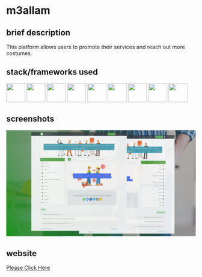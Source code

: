 # m3allam

## **brief description**

This platform allows users to promote their services and reach out more costumes.

## **stack/frameworks used**

<img src="https://github.com/get-icon/geticon/raw/master/icons/nodejs.svg" width="50" height="50">
<img src="https://github.com/get-icon/geticon/raw/master/icons/express.svg" width="50" height="50">
<img src="https://github.com/get-icon/geticon/raw/master/icons/mongodb.svg" width="50" height="50">
<img src="https://github.com/get-icon/geticon/raw/master/icons/javascript.svg" width="50" height="50">
<img src="https://github.com/get-icon/geticon/raw/master/icons/jquery.svg" width="50" height="50">
<img src="https://github.com/get-icon/geticon/raw/master/icons/html-5.svg" width="50" height="50">
<img src="https://github.com/get-icon/geticon/raw/master/icons/css-3.svg" width="50" height="50">
<img src="https://github.com/get-icon/geticon/raw/master/icons/bootstrap.svg" width="50" height="50">
<img src="https://github.com/get-icon/geticon/raw/master/icons/pug.svg" width="50" height="50">

## **screenshots**

![portfolio](https://github.com/mallah-elmehdi/m3allam/blob/master/graphics/portfolio.png?raw=true)

## **website**

[Please Click Here](https://m3allam-app.herokuapp.com/fr/)
